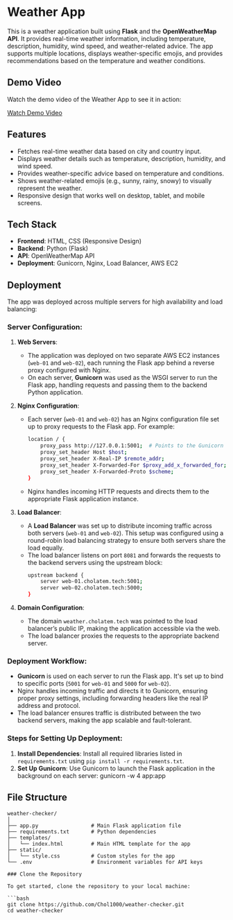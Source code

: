 # Weather App

This is a weather application built using **Flask** and the **OpenWeatherMap API**. It provides real-time weather information, including temperature, description, humidity, wind speed, and weather-related advice. The app supports multiple locations, displays weather-specific emojis, and provides recommendations based on the temperature and weather conditions.

## Demo Video

Watch the demo video of the Weather App to see it in action:

[Watch Demo Video](https://youtu.be/wqjBTixYkTk)

## Features

- Fetches real-time weather data based on city and country input.
- Displays weather details such as temperature, description, humidity, and wind speed.
- Provides weather-specific advice based on temperature and conditions.
- Shows weather-related emojis (e.g., sunny, rainy, snowy) to visually represent the weather.
- Responsive design that works well on desktop, tablet, and mobile screens.

## Tech Stack

- **Frontend**: HTML, CSS (Responsive Design)
- **Backend**: Python (Flask)
- **API**: OpenWeatherMap API
- **Deployment**: Gunicorn, Nginx, Load Balancer, AWS EC2

## Deployment

The app was deployed across multiple servers for high availability and load balancing:

### Server Configuration:
1. **Web Servers**: 
    - The application was deployed on two separate AWS EC2 instances (`web-01` and `web-02`), each running the Flask app behind a reverse proxy configured with Nginx.
    - On each server, **Gunicorn** was used as the WSGI server to run the Flask app, handling requests and passing them to the backend Python application.

2. **Nginx Configuration**:
    - Each server (`web-01` and `web-02`) has an Nginx configuration file set up to proxy requests to the Flask app. For example:
      ```bash
      location / {
          proxy_pass http://127.0.0.1:5001;  # Points to the Gunicorn server running on port 5001
          proxy_set_header Host $host;
          proxy_set_header X-Real-IP $remote_addr;
          proxy_set_header X-Forwarded-For $proxy_add_x_forwarded_for;
          proxy_set_header X-Forwarded-Proto $scheme;
      }
      ```
    - Nginx handles incoming HTTP requests and directs them to the appropriate Flask application instance.

3. **Load Balancer**:
    - A **Load Balancer** was set up to distribute incoming traffic across both servers (`web-01` and `web-02`). This setup was configured using a round-robin load balancing strategy to ensure both servers share the load equally.
    - The load balancer listens on port `8081` and forwards the requests to the backend servers using the upstream block:
      ```bash
      upstream backend {
          server web-01.cholatem.tech:5001;
          server web-02.cholatem.tech:5000;
      }
      ```

4. **Domain Configuration**:
    - The domain `weather.cholatem.tech` was pointed to the load balancer’s public IP, making the application accessible via the web.
    - The load balancer proxies the requests to the appropriate backend server.

### Deployment Workflow:
- **Gunicorn** is used on each server to run the Flask app. It's set up to bind to specific ports (`5001` for `web-01` and `5000` for `web-02`).
- Nginx handles incoming traffic and directs it to Gunicorn, ensuring proper proxy settings, including forwarding headers like the real IP address and protocol.
- The load balancer ensures traffic is distributed between the two backend servers, making the app scalable and fault-tolerant.

### Steps for Setting Up Deployment:
1. **Install Dependencies**: Install all required libraries listed in `requirements.txt` using `pip install -r requirements.txt`.
2. **Set Up Gunicorn**: Use Gunicorn to launch the Flask application in the background on each server: gunicorn -w 4 app:app
  
## File Structure
```plaintext
weather-checker/
│
├── app.py                 # Main Flask application file
├── requirements.txt       # Python dependencies
├── templates/
│   └── index.html         # Main HTML template for the app
├── static/
│   └── style.css          # Custom styles for the app
└── .env                   # Environment variables for API keys

### Clone the Repository

To get started, clone the repository to your local machine:

```bash
git clone https://github.com/Chol1000/weather-checker.git
cd weather-checker

